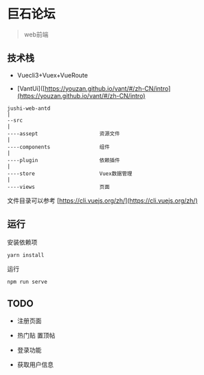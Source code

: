 # 巨石论坛

> web前端

## 技术栈

- Vuecli3+Vuex+VueRoute

- [VantUi]([https://youzan.github.io/vant/#/zh-CN/intro](https://youzan.github.io/vant/#/zh-CN/intro)           

```
jushi-web-antd
|
--src   
| 
----assept                    资源文件
|
----components                组件
|
----plugin                    依赖插件
|
----store                     Vuex数据管理         
|
----views                     页面
```

文件目录可以参考 [https://cli.vuejs.org/zh/](https://cli.vuejs.org/zh/)



## 运行

安装依赖项 

```javascript
yarn install
```

运行

```javascript
npm run serve
```

## TODO

- 注册页面

- 热门贴 置顶帖

- 登录功能

- 获取用户信息






